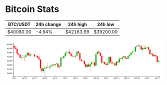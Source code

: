 # Bitcoin Stats

BTC/USDT|24h change|24h high|24h low|
|---|---|---|---|
|$40080.00|-4.94%|$42163.99|$39200.00|

<img src="./chart.svg">
